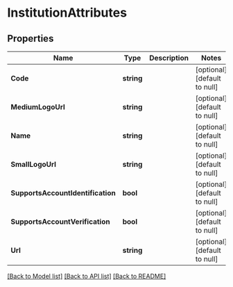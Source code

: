 # InstitutionAttributes

## Properties
Name | Type | Description | Notes
------------ | ------------- | ------------- | -------------
**Code** | **string** |  | [optional] [default to null]
**MediumLogoUrl** | **string** |  | [optional] [default to null]
**Name** | **string** |  | [optional] [default to null]
**SmallLogoUrl** | **string** |  | [optional] [default to null]
**SupportsAccountIdentification** | **bool** |  | [optional] [default to null]
**SupportsAccountVerification** | **bool** |  | [optional] [default to null]
**Url** | **string** |  | [optional] [default to null]

[[Back to Model list]](../README.md#documentation-for-models) [[Back to API list]](../README.md#documentation-for-api-endpoints) [[Back to README]](../README.md)


